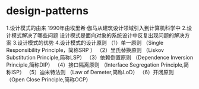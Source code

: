 # design-patterns
1.设计模式的由来
  1990年由埃里希·伽马从建筑设计领域引入到计算机科学中
2.设计模式解决了哪些问题
  设计模式是面向对象的系统设计中反复出现问题的解决方案
3.设计模式的优势
4.设计模式的设计原则
  （1）单一原则 （Single Responsibility Principle，简称SRP ）
  （2）里氏替换原则 （Liskov Substitution Principle,简称LSP）
  （3）依赖倒置原则 （Dependence Inversion Principle,简称DIP）
  （4）接口隔离原则 （Interface Segregation Principle,简称ISP）
  （5）迪米特法则 （Law of Demeter,简称LoD）
  （6）开闭原则 （Open Close Principle,简称OCP）
